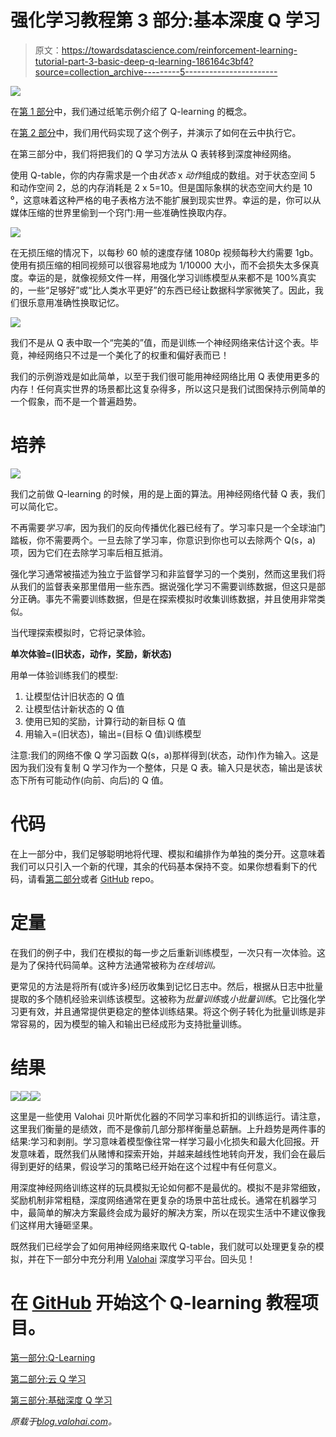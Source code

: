 # 强化学习教程第 3 部分:基本深度 Q 学习

> 原文：<https://towardsdatascience.com/reinforcement-learning-tutorial-part-3-basic-deep-q-learning-186164c3bf4?source=collection_archive---------5----------------------->

![](img/6092e154765c0ab162d3a1f261323449.png)

在[第 1 部分](https://blog.valohai.com/reinforcement-learning-tutorial-part-1-q-learning)中，我们通过纸笔示例介绍了 Q-learning 的概念。

在[第 2 部分](https://blog.valohai.com/reinforcement-learning-tutorial-cloud-q-learning)中，我们用代码实现了这个例子，并演示了如何在云中执行它。

在第三部分中，我们将把我们的 Q 学习方法从 Q 表转移到深度神经网络。

使用 Q-table，你的内存需求是一个由*状态* x *动作*组成的数组。对于状态空间 5 和动作空间 2，总的内存消耗是 2 x 5=10。但是国际象棋的状态空间大约是 10 ⁰，这意味着这种严格的电子表格方法不能扩展到现实世界。幸运的是，你可以从媒体压缩的世界里偷到一个窍门:用一些准确性换取内存。

![](img/b9c44cda350967a9c37ef6679c45ff46.png)

在无损压缩的情况下，以每秒 60 帧的速度存储 1080p 视频每秒大约需要 1gb。使用有损压缩的相同视频可以很容易地成为 1/10000 大小，而不会损失太多保真度。幸运的是，就像视频文件一样，用强化学习训练模型从来都不是 100%真实的，一些“足够好”或“比人类水平更好”的东西已经让数据科学家微笑了。因此，我们很乐意用准确性换取记忆。

![](img/57ca98b52c960dd0db0d1ad7a8a8c8d2.png)

我们不是从 Q 表中取一个“完美的”值，而是训练一个神经网络来估计这个表。毕竟，神经网络只不过是一个美化了的权重和偏好表而已！

我们的示例游戏是如此简单，以至于我们很可能用神经网络比用 Q 表使用更多的内存！任何真实世界的场景都比这复杂得多，所以这只是我们试图保持示例简单的一个假象，而不是一个普遍趋势。

# 培养

![](img/72a05229f426eb544b7fcf99754a7f3b.png)

我们之前做 Q-learning 的时候，用的是上面的算法。用神经网络代替 Q 表，我们可以简化它。

不再需要*学习率*，因为我们的反向传播优化器已经有了。学习率只是一个全球油门踏板，你不需要两个。一旦去除了学习率，你意识到你也可以去除两个 Q(s，a)项，因为它们在去除学习率后相互抵消。

强化学习通常被描述为独立于监督学习和非监督学习的一个类别，然而这里我们将从我们的监督表亲那里借用一些东西。据说强化学习不需要训练数据，但这只是部分正确。事先不需要训练数据，但是在探索模拟时收集训练数据，并且使用非常类似。

当代理探索模拟时，它将记录体验。

**单次体验=(旧状态，动作，奖励，新状态)**

用单一体验训练我们的模型:

1.  让模型估计旧状态的 Q 值
2.  让模型估计新状态的 Q 值
3.  使用已知的奖励，计算行动的新目标 Q 值
4.  用输入=(旧状态)，输出=(目标 Q 值)训练模型

注意:我们的网络不像 Q 学习函数 Q(s，a)那样得到(状态，动作)作为输入。这是因为我们没有复制 Q 学习作为一个整体，只是 Q 表。输入只是状态，输出是该状态下所有可能动作(向前、向后)的 Q 值。

# 代码

在上一部分中，我们足够聪明地将代理、模拟和编排作为单独的类分开。这意味着我们可以只引入一个新的代理，其余的代码基本保持不变。如果你想看剩下的代码，请看[第二部分](https://blog.valohai.com/reinforcement-learning-tutorial-cloud-q-learning)或者 [GitHub](https://github.com/valohai/qlearning-simple) repo。

# 定量

在我们的例子中，我们在模拟的每一步之后重新训练模型，一次只有一次体验。这是为了保持代码简单。这种方法通常被称为*在线培训。*

更常见的方法是将所有(或许多)经历收集到记忆日志中。然后，根据从日志中批量提取的多个随机经验来训练该模型。这被称为*批量训练*或*小批量训练*。它比强化学习更有效，并且通常提供更稳定的整体训练结果。将这个例子转化为批量训练是非常容易的，因为模型的输入和输出已经成形为支持批量训练。

# 结果

![](img/74763ea9d975435a78f6900cb6e142d1.png)![](img/f130f0cf3abd4612c9bce637205cf977.png)![](img/07839da4ee15f2d575ad4ef198a1a344.png)

这里是一些使用 Valohai 贝叶斯优化器的不同学习率和折扣的训练运行。请注意，这里我们衡量的是绩效，而不是像前几部分那样衡量总薪酬。上升趋势是两件事的结果:学习和剥削。学习意味着模型像往常一样学习最小化损失和最大化回报。开发意味着，既然我们从赌博和探索开始，并越来越线性地转向开发，我们会在最后得到更好的结果，假设学习的策略已经开始在这个过程中有任何意义。

用深度神经网络训练这样的玩具模拟无论如何都不是最优的。模拟不是非常细致，奖励机制非常粗糙，深度网络通常在更复杂的场景中茁壮成长。通常在机器学习中，最简单的解决方案最终会成为最好的解决方案，所以在现实生活中不建议像我们这样用大锤砸坚果。

既然我们已经学会了如何用神经网络来取代 Q-table，我们就可以处理更复杂的模拟，并在下一部分中充分利用 [Valohai](https://valohai.com/) 深度学习平台。回头见！

# 在 [GitHub](https://github.com/valohai/qlearning-simple) 开始这个 Q-learning 教程项目。

[第一部分:Q-Learning](https://blog.valohai.com/reinforcement-learning-tutorial-part-1-q-learning)

[第二部分:云 Q 学习](https://blog.valohai.com/reinforcement-learning-tutorial-cloud-q-learning)

[第三部分:基础深度 Q 学习](https://blog.valohai.com/reinforcement-learning-tutorial-basic-deep-q-learning)

*原载于*[*blog.valohai.com*](https://blog.valohai.com/reinforcement-learning-tutorial-basic-deep-q-learning)*。*